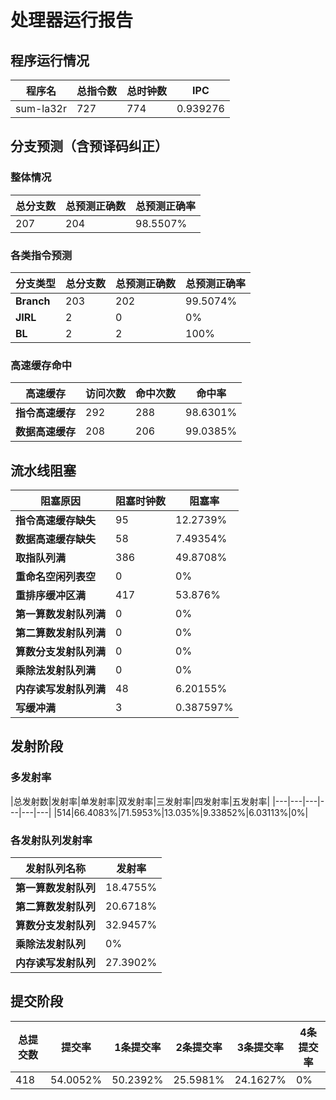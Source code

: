 # 处理器运行报告
## 程序运行情况
|程序名|总指令数|总时钟数|IPC|
|---|---|---|---|
|sum-la32r|727|774|0.939276|

## 分支预测（含预译码纠正）
### 整体情况
|总分支数|总预测正确数|总预测正确率|
|---|---|---|
|207|204|98.5507%|

### 各类指令预测
|分支类型|总分支数|总预测正确数|总预测正确率|
|---|---|---|---|
|**Branch**| 203 | 202 | 99.5074%|
|**JIRL**| 2 | 0 | 0%|
|**BL**| 2 | 2 | 100%|

### 高速缓存命中
|高速缓存|访问次数|命中次数|命中率|
|---|---|---|---|
|**指令高速缓存**| 292 | 288 | 98.6301%|
|**数据高速缓存**| 208 | 206 | 99.0385%|
## 流水线阻塞
|阻塞原因|阻塞时钟数|阻塞率|
|---|---|---|
|**指令高速缓存缺失**| 95 | 12.2739%|
|**数据高速缓存缺失**| 58 | 7.49354%|
|**取指队列满**| 386 | 49.8708%|
|**重命名空闲列表空**|0 | 0%|
|**重排序缓冲区满**|417 | 53.876%|
|**第一算数发射队列满**|0 | 0%|
|**第二算数发射队列满**|0 | 0%|
|**算数分支发射队列满**|0 | 0%|
|**乘除法发射队列满**|0 | 0%|
|**内存读写发射队列满**|48 | 6.20155%|
|**写缓冲满**|3 | 0.387597%|

## 发射阶段
### 多发射率
|总发射数|发射率|单发射率|双发射率|三发射率|四发射率|五发射率|
|---|---|---|---|---|---|
|514|66.4083%|71.5953%|13.035%|9.33852%|6.03113%|0%|

### 各发射队列发射率
|发射队列名称|发射率|
|---|---|
|**第一算数发射队列**|18.4755%|
|**第二算数发射队列**|20.6718%|
|**算数分支发射队列**|32.9457%|
|**乘除法发射队列**|0%|
|**内存读写发射队列**|27.3902%|

## 提交阶段
|总提交数|提交率|1条提交率|2条提交率|3条提交率|4条提交率|
|---|---|---|---|---|---|
|418|54.0052%|50.2392%|25.5981%|24.1627%|0%|
